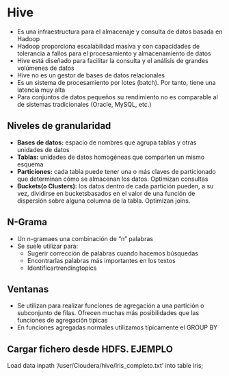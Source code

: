 # Hive
- Es una infraestructura para el almacenaje y consulta de datos basada en Hadoop
- Hadoop proporciona escalabilidad masiva y con capacidades de tolerancia a fallos para el procesamiento y almacenamiento de datos
- Hive está diseñado para facilitar la consulta y el análisis de grandes volúmenes de datos
- Hive no es un gestor de bases de datos relacionales
- Es un sistema de procesamiento por lotes (batch). Por tanto, tiene una latencia muy alta
- Para conjuntos de datos pequeños su rendimiento no es comparable al de sistemas tradicionales (Oracle, MySQL, etc.)

## Niveles de granularidad

- **Bases de datos:** espacio de nombres que agrupa tablas y otras unidades de datos
- **Tablas:** unidades de datos homogéneas que comparten un mismo esquema
- **Particiones:** cada tabla puede tener una o más claves de particionado que determinan cómo se almacenan los datos. Optimizan consultas
- **Buckets(o Clusters):** los datos dentro de cada partición pueden, a su vez, dividirse en bucketsbasados en el valor de una función de dispersión sobre alguna columna de la tabla. Optimizan joins.

## N-Grama

- Un n-gramaes una combinación de “n” palabras
- Se suele utilizar para:
  - Sugerir corrección de palabras cuando hacemos búsquedas
  - Encontrarlas palabras más importantes en los textos
  - Identificartrendingtopics

## Ventanas 
- Se utilizan para realizar funciones de agregación a una partición o subconjunto de filas. Ofrecen muchas más posibilidades que las funciones de agregación típicas
- En funciones agregadas normales utilizamos típicamente el GROUP BY

## Cargar fichero desde HDFS. EJEMPLO

Load data inpath ‘/user/Cloudera/hive/iris_completo.txt’ into table iris;
